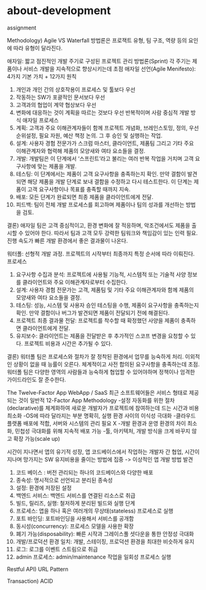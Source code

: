 # about-development
assignment

Methodology) Agile VS Waterfall
방법론은 프로잭트 유형, 팀 구조, 역량 등의 요인에 따라 유형이 달라진다.

애자일: 짧고 점진적인 개발 주기로 구성된 프로젝트 관리 방법론(Sprint)
각 주기는 제품이나 서비스 개발을 지속적으로 향상시키는데 초점
애자일 선언(Agile Menifesto): 4가지 기본 가치 + 12가지 원칙
  1. 개인과 개인 간의 상호작용이 프로세스 및 툴보다 우선
2. 작동하는 SW가 포괄적인 문서보다 우선
3. 고객과의 협업이 계약 협상보다 우선
4. 변화에 대응하는 것이 계획을 따르는 것보다 우선
반복적이며 사람 중심적 개발 방식
애자일 프로세스
1. 계획: 고객과 주요 이해관계자들이 함께 프로젝트 개념화, 브레인스토밍, 정의, 우선순위설정, 필요 자원, 예산 책정 논의. 그 후 승인 및 실행하는 작업.
2. 설계: 사용자 경험 전문가가 스크럼 마스터, 클라이언트, 제품팀 그리고 기타 주요 이해관계자와 협력해 제품의 모양새와 여타 요소들을 결정.
3. 개발: 개발팀은 이 단계에서 ‘스프린트’라고 불리는 여러 반복 작업을 거치며 고객 요구사항에 맞는 제품을 개발.
4. 테스팅: 이 단계에서는 제품이 고객 요구사항을 충족하는지 확인. 만약 결함이 발견되면 해당 제품을 개발 단계로 보내 결함을 수정하고 다시 테스트한다. 이 단계는 제품이 고객 요구사항이나 목표를 충족할 때까지 지속.
5. 배포: 모든 단계가 완료되면 최종 제품을 클라이언트에게 전달.
6. 피드백: 팀이 전체 개발 프로세스를 회고하며 제품이나 팀의 성과를 개선하는 방법을 검토.

결론) 애자일 팀은 고객 중심적이고, 환경 변화에 잘 적응하며, 악조건에서도 제품을 출시할 수 있어야 한다. 따라서 팀과 고객 모두 강력한 팀워크와 책임감이 있는 인력 필요. 진행 속도가 빠른 개발 환경에서 좋은 결과물이 나온다.

워터폴: 선형적 개발 과정. 프로젝트의 시작부터 최종까지 특정 순서에 따라 이뤄진다.
프로세스
1. 요구사항 수집과 분석: 프로젝트에 사용될 기능적, 시스템적 또는 기술적 사양 정보를 클라이언트와 주요 이해관계자로부터 수집한다.
2. 설계: 사용자 경험 전문가는 고객, 제품팀 및 기타 주요 이해관계자와 함께 제품의 모양새와 여타 요소들을 결정.
3. 테스팅: 성능, 시스템 및 사용자 승인 테스팅을 수행, 제품이 요구사항을 충족하는지 확인. 만약 결함이나 버그가 발견되면 제품이 전달되기 전에 해결된다.
4. 프로젝트 최종 결과물 전달: 프로젝트를 착수할 때 확정했던 사양을 제품이 충족하면 클라이언트에게 전달.
5. 유지보수: 클라이언트는 제품을 전달받은 후 추가적인 스코프 변경을 요청할 수 있다. 프로젝트 비용과 시간은 추가될 수 있다.

결론) 워터폴 팀은 프로세스와 절차가 잘 정착된 환경에서 업무를 능숙하게 처리. 이외적인 상황이 없을 때 능률이 오른다. 체계적이고 사전 합의된 요구사항을 충족하는데 초점. 워터폴 팀은 다양한 영역의 사람들과 능숙하게 협업할 수 있어야하며 정책이나 엄격한 가이드라인도 잘 준수한다.

The Twelve-Factor App
WebApp / SaaS
최근 소프트웨어들은 서비스 형태로 제공되는 것이 일반적
12-Factor App Methodology
-설정 자동화를 위한 절차(declarative)를 체계화하여 새로운 개발자가
프로젝트에 참여하는데 드는 시간과 비용 최소화
-OS에 따라 달라지는 부분 명확히, 실행 환경 사이의 이식성 극대화
-클라우드 플랫폼 배포에 적합, 서버와 시스템의 관리 필요 X
-개발 환경과 운영 환경의 차이 최소화, 민첩성 극대화를 위해 지속적 배포 가능
-툴, 아키텍처, 개발 방식을 크게 바꾸지 않고 확장 가능(scale up)

시간이 지나면서 앱의 유기적 성장, 앱 코드베이스에서 작업하는 개발자 간 협업, 시간이 지나며 망가지는 SW 유지비용을 줄이는 방법에 집중 -> 이상적인 앱 개발 방법 발견

1. 코드 베이스 : 버전 관리되는 하나의 코드베이스와 다양한 배포
2. 종속성: 명시적으로 선언되고 분리된 종속성
3. 설정: 환경에 저장된 설정
4. 백엔드 서비스: 백엔드 서비스를 연결된 리소스로 취급
5. 빌드, 릴리즈, 실행: 철저하게 분리된 빌드와 실행 단계
6. 프로세스: 앱을 하나 혹은 여러개의 무상태(stateless) 프로세스로 실행
7. 포트 바인딩: 포트바인딩을 사용해서 서비스를 공개함
8. 동시성(concurrency): 프로세스 모델을 사용한 확장
9. 폐기 가능(disposability): 빠른 시작과 그레이스풀 셧다운을 통한 안정성 극대화
10. 개발/프로덕션 환경 일치: 개발, 스테이징, 프로덕션 환경을 최대한 비슷하게 유지
11. 로그: 로그를 이벤트 스트림으로 취급
12. admin 프로세스: admin/maintenance 작업을 일회성 프로세스 실행

Restful API) URL Pattern


Transaction) ACID

